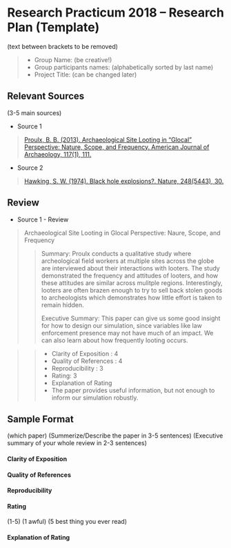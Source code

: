 # Research Practicum 2018 – Research Plan (Template)
(text between brackets to be removed)

> * Group Name: (be creative!)
> * Group participants names: (alphabetically sorted by last name)
> * Project Title: (can be changed later)

## Relevant Sources

(3-5 main sources)
* Source 1
> [Proulx, B. B. (2013). Archaeological Site Looting in “Glocal” Perspective: Nature, Scope, and Frequency. American Journal of  Archaeology, 117(1), 111.](/relevant_papers/proulx.pdf)

* Source 2
> [Hawking, S. W. (1974). Black hole explosions?. Nature, 248(5443), 30.](http://citeseerx.ist.psu.edu/viewdoc/download?doi=10.1.1.75.3702&rep=rep1&type=pdf)



## Review

* Source 1 - Review
> Archaeological Site Looting in Glocal Perspective: Naure, Scope, and Frequency
>> Summary: Proulx conducts a qualitative study where archeological field workers at multiple sites across the globe are interviewed about their interactions with looters. The study demonstrated the frequency and attitudes of looters, and how these attitudes are similar across mulitple regions. Interestingly, looters are often brazen enough to try to sell back stolen goods to archeologists which demonstrates how little effort is taken to remain hidden.
>>
>> Executive Summary: This paper can give us some good insight for how to design our simulation, since variables like law enforcement presence may not have much of an impact. We can also learn about how frequently looting occurs. 

>>  * Clarity of Exposition : 4
>>  * Quality of References : 4
>>  * Reproducibility : 3
>>  * Rating: 3
>>  * Explanation of Rating
>>  * The paper provides useful information, but not enough to inform our simulation robustly. 



## Sample Format
(which paper)
(Summerize/Describe the paper in 3-5 sentences)
(Executive summary of your whole review in 2-3 sentences)

#### Clarity of Exposition

#### Quality of References

#### Reproducibility

#### Rating

(1-5)
(1 awful)
(5 best thing you ever read)

#### Explanation of Rating




